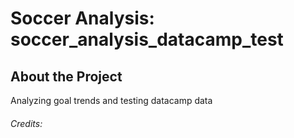# Soccer Analysis: soccer_analysis_datacamp_test

## About the Project
Analyzing goal trends and testing datacamp data

###### Credits:
